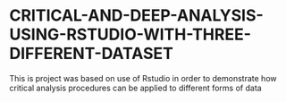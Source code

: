# CRITICAL-AND-DEEP-ANALYSIS-USING-RSTUDIO-WITH-THREE-DIFFERENT-DATASET
This is project was based on use of Rstudio in order to demonstrate how critical analysis procedures can be applied to different forms of data

